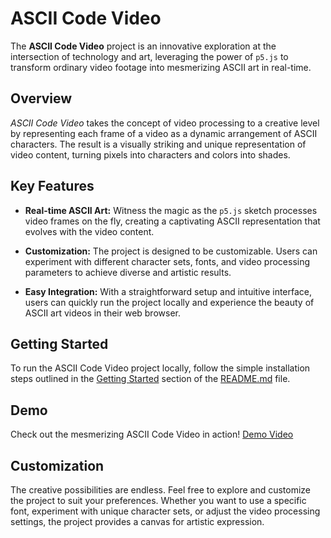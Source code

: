 # ASCII Code Video

The **ASCII Code Video** project is an innovative exploration at the intersection of technology and art, leveraging the power of `p5.js` to transform ordinary video footage into mesmerizing ASCII art in real-time.

## Overview
*ASCII Code Video* takes the concept of video processing to a creative level by representing each frame of a video as a dynamic arrangement of ASCII characters. The result is a visually striking and unique representation of video content, turning pixels into characters and colors into shades.

## Key Features
- **Real-time ASCII Art:** Witness the magic as the `p5.js` sketch processes video frames on the fly, creating a captivating ASCII representation that evolves with the video content.

- **Customization:** The project is designed to be customizable. Users can experiment with different character sets, fonts, and video processing parameters to achieve diverse and artistic results.

- **Easy Integration:** With a straightforward setup and intuitive interface, users can quickly run the project locally and experience the beauty of ASCII art videos in their web browser.

## Getting Started
To run the ASCII Code Video project locally, follow the simple installation steps outlined in the [Getting Started](#getting-started) section of the [README.md](README.md) file.

## Demo
Check out the mesmerizing ASCII Code Video in action! [Demo Video](link_to_demo_video.mp4)

## Customization
The creative possibilities are endless. Feel free to explore and customize the project to suit your preferences. Whether you want to use a specific font, experiment with unique character sets, or adjust the video processing settings, the project provides a canvas for artistic expression.


